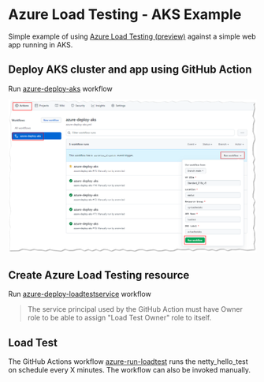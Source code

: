 # Azure Load Testing - AKS Example

Simple example of using [Azure Load Testing (preview)](https://docs.microsoft.com/en-us/azure/load-testing/overview-what-is-azure-load-testing) against a simple web app running in AKS.

## Deploy AKS cluster and app using GitHub Action

Run [azure-deploy-aks](../../actions/workflows/azure-deploy-aks.yml) workflow

!["Deploy AKS using GitHub Action"](images/github-action-aks-deploy.png)

## Create Azure Load Testing resource

Run [azure-deploy-loadtestservice](../../actions/workflows/azure-deploy-loadtestservice.yml) workflow

> The service principal used by the GitHub Action must have Owner role to be able to assign "Load Test Owner" role to itself.

## Load Test

The GitHub Actions workflow [azure-run-loadtest](../../actions/workflows/azure-run-loadtest.yml) runs the netty_hello_test on schedule every X minutes. The workflow can also be invoked manually.
